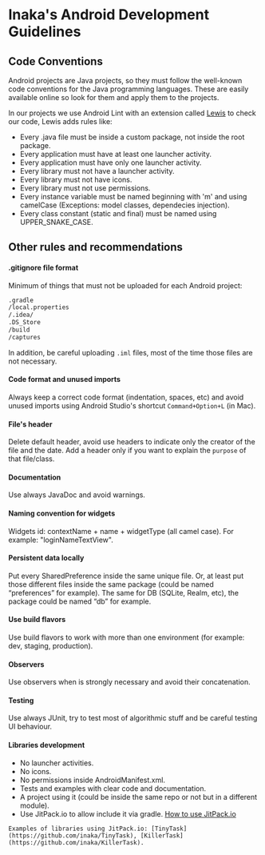 # Inaka's Android Development Guidelines

## Code Conventions
Android projects are Java projects, so they must follow the well-known code conventions for the Java programming languages. These are easily available online so look for them and apply them to the projects.

In our projects we use Android Lint with an extension called [Lewis](https://github.com/inaka/lewis) to check our code, Lewis adds rules like:
* Every .java file must be inside a custom package, not inside the root package.
* Every application must have at least one launcher activity.
* Every application must have only one launcher activity.
* Every library must not have a launcher activity.
* Every library must not have icons.
* Every library must not use permissions.
* Every instance variable must be named beginning with 'm' and using camelCase (Exceptions: model classes, dependecies injection).
* Every class constant (static and final) must be named using UPPER_SNAKE_CASE.

## Other rules and recommendations

#### .gitignore file format
Minimum of things that must not be uploaded for each Android project:
```txt
.gradle 
/local.properties 
/.idea/ 
.DS_Store 
/build 
/captures
```
 In addition, be careful uploading `.iml` files, most of the time those files are not necessary.

#### Code format and unused imports
Always keep a correct code format (indentation, spaces, etc) and avoid unused imports using Android Studio's shortcut `Command+Option+L` (in Mac).

#### File's header
Delete default header, avoid use headers to indicate only the creator of the file and the date. Add a header only if you want to explain the `purpose` of that file/class.

#### Documentation
Use always JavaDoc and avoid warnings.

#### Naming convention for widgets
Widgets id: contextName + name + widgetType (all camel case). For example: "loginNameTextView".

#### Persistent data locally
Put every SharedPreference inside the same unique file. Or, at least put those different files inside the same package (could be named “preferences” for example).
The same for DB (SQLite, Realm, etc), the package could be named “db” for example.

#### Use build flavors
Use build flavors to work with more than one environment (for example: dev, staging, production).

#### Observers
Use observers when is strongly necessary and avoid their concatenation.

#### Testing
Use always JUnit, try to test most of algorithmic stuff and be careful testing UI behaviour.

#### Libraries development
* No launcher activities.
* No icons.
* No permissions inside AndroidManifest.xml.
* Tests and examples with clear code and documentation.
* A project using it (could be inside the same repo or not but in a different module).
* Use JitPack.io to allow include it via gradle.
[How to use JitPack.io](https://jitpack.io/docs/ANDROID/)

`Examples of libraries using JitPack.io: [TinyTask](https://github.com/inaka/TinyTask), [KillerTask](https://github.com/inaka/KillerTask).`


